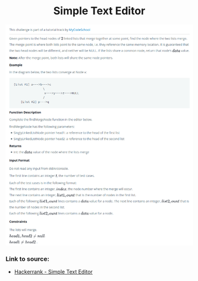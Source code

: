 <h1 align="center">Simple Text Editor</h1>

![alt text](https://github.com/matthew01lokiet/Algorithmic-exercises/blob/main/z_description_images/Linked%20List/find_merge_point_of_two_lists.png?raw=true)

### Link to source: 
- <a href="https://www.hackerrank.com/challenges/simple-text-editor/problem">Hackerrank - Simple Text Editor</a>
